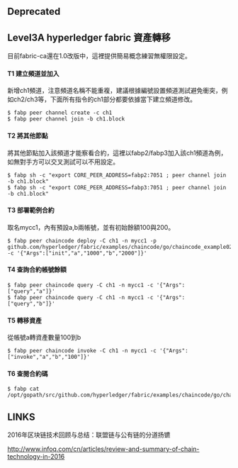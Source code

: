 ## Deprecated

## Level3A hyperledger fabric 資產轉移
目前fabric-ca還在1.0改版中，這裡提供簡易概念練習無權限設定。

#### T1 建立頻道並加入
新增ch1頻道，注意頻道名稱不能重複，建議根據編號設置頻道測試避免衝突，例如ch2/ch3等，下面所有指令的ch1部分都要依據當下建立頻道修改。
```
$ fabp peer channel create -c ch1
$ fabp peer channel join -b ch1.block
```
#### T2 將其他節點
將其他節點加入該頻道才能察看合約，這裡以fabp2/fabp3加入該ch1頻道為例，如無對手方可以交叉測試可以不用設定。
```
$ fabp sh -c "export CORE_PEER_ADDRESS=fabp2:7051 ; peer channel join -b ch1.block"
$ fabp sh -c "export CORE_PEER_ADDRESS=fabp3:7051 ; peer channel join -b ch1.block"
```
#### T3 部署範例合約
取名mycc1，內有預設a,b兩帳號，並有初始餘額100與200。
```
$ fabp peer chaincode deploy -C ch1 -n mycc1 -p github.com/hyperledger/fabric/examples/chaincode/go/chaincode_example02 -c '{"Args":["init","a","1000","b","2000"]}'
```
#### T4 查詢合約帳號餘額
```
$ fabp peer chaincode query -C ch1 -n mycc1 -c '{"Args":["query","a"]}'
$ fabp peer chaincode query -C ch1 -n mycc1 -c '{"Args":["query","b"]}'
```
#### T5 轉移資產
從帳號a轉資產數量100到b
```
$ fabp peer chaincode invoke -C ch1 -n mycc1 -c '{"Args":["invoke","a","b","100"]}'
```
#### T6 查閱合約碼
```
$ fabp cat /opt/gopath/src/github.com/hyperledger/fabric/examples/chaincode/go/chaincode_example02/chaincode_example02.go
```

## LINKS

2016年区块链技术回顾与总结：联盟链与公有链的分道扬镳

http://www.infoq.com/cn/articles/review-and-summary-of-chain-technology-in-2016
